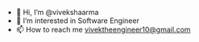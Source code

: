 - 👋 Hi, I’m @vivekshaarma
- 👀 I’m interested in Software Engineer
- 📫 How to reach me vivektheengineer10@gmail.com

<!---
vivekshaarma/vivekshaarma is a ✨ unique ✨ repository because its `README.md` (this file) appears on your GitHub profile.
You can click the Preview link to take a look at your changes.
--->
